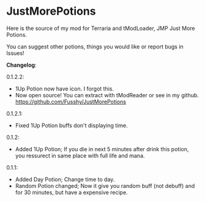 # JustMorePotions

Here is the source of my mod for Terraria and tModLoader, JMP Just More Potions.

You can suggest other potions, things you would like or report bugs in Issues!

**Changelog**:

0.1.2.2:
+ 1Up Potion now have icon. I forgot this.
+ Now open source! You can extract with tModReader or see in my github.
https://github.com/Fusshy/JustMorePotions

0.1.2.1:
+ Fixed 1Up Potion buffs don't displaying time.

0.1.2:
+ Added 1Up Potion; If you die in next 5 minutes after drink this potion, you ressurect in same place with full life and mana.

0.1.1: 
+ Added Day Potion; Change time to day.
+ Random Potion changed; Now it give you random buff (not debuff) and for 30 minutes, but have a expensive recipe.
